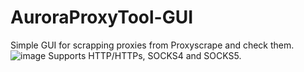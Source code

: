 # AuroraProxyTool-GUI
Simple GUI for scrapping proxies from Proxyscrape and check them.
![image](https://user-images.githubusercontent.com/79700201/128873744-2e67d86d-6e5b-4305-97dd-526b5e532697.png)
Supports HTTP/HTTPs, SOCKS4 and SOCKS5.
